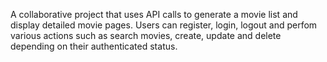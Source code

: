 A collaborative project that uses API calls to generate a movie list and display detailed movie pages. Users can register, login, logout and perfom various actions such as search movies, create, update and delete depending on their authenticated status.
